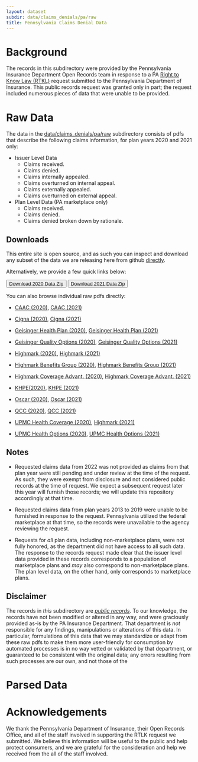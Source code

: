 ```yaml
---
layout: dataset
subdir: data/claims_denials/pa/raw
title: Pennsylvania Claims Denial Data
---
```


# Background

The records in this subdirectory were provided by the Pennsylvania Insurance Department Open Records
team in response to a PA [Right to Know Law (RTKL)](https://www.insurance.pa.gov/right-to-know-law/Pages/default.aspx) request submitted to the Pennsylvania Department of Insurance. This public records request
was granted only in part; the request included numerous pieces of data that were unable to be provided.

# Raw Data

The data in the [data/claims_denials/pa/raw](https://github.com/TPAFS/public-records/tree/main/data/claims_denials/pa/raw) subdirectory consists of pdfs that describe the following claims information, for plan years 2020 and 2021 only:


- Issuer Level Data
    - Claims received.
    - Claims denied.
    - Claims internally appealed.
    - Claims overturned on internal appeal.
    - Claims externally appealed.
    - Claims overturned on external appeal.
- Plan Level Data (PA marketplace only)
    - Claims received.
    - Claims denied.
    - Claims denied broken down by rationale.


## Downloads

This entire site is open source, and as such you can inspect and download any subset of the data we are releasing here from github [directly](https://github.com/TPAFS/public-records/tree/main/data/claims_denials/pa/raw).


Alternatively, we provide a few quick links below:

<button><a href="./raw/2020/2020.zip" download>Download 2020 Data Zip</a></button>
<button><a href="./raw/2021/2021.zip" download>Download 2021 Data Zip</a></button>

You can also browse individual raw pdfs directly:

- [CAAC (2020)](./raw/2020/CAAC%204e9c05f3-8898-4c97-9e69-8ad2d964386a_DATA_TRANSPARENCY_COVERAGE%20(1).pdf), [CAAC (2021)](./raw/2021/CAAC%204699235d-5280-4fcf-80ed-aa6c587b8996_DATA_TRANSPARENCY_COVERAGE.pdf)

- [Cigna (2020)](./raw/2020/Cigna%208db350ba-bc9c-42c8-9a89-de003717080b_DATA_TRANSPARENCY_COVERAGE.pdf), [Cigna (2021)](./raw/2021/Cigna%207f6a489a-e167-49de-abe6-6391cb5cef07_DATA_TRANSPARENCY_COVERAGE.pdf)

- [Geisinger Health Plan (2020)](./raw/2020/Geisinger%20Health%20Plan%20f3c5a806-e69e-49ca-a68e-5c3324ee04dc_DATA_TRANSPARENCY_COVERAGE.pdf), [Geisinger Health Plan (2021)](./raw/2021/Geisinger%20Health%20Plan%200d63a9f2-b681-4065-bded-3de94e1362f7_DATA_TRANSPARENCY_COVERAGE%20(1).pdf)

- [Geisinger Quality Options (2020)](./raw/2020/Geisinger%20Quality%20Options%20cec25797-89c3-4960-a784-44ae15dc4b55_DATA_TRANSPARENCY_COVERAGE.pdf),
[Geisinger Quality Options (2021)](./raw/2021/Geisinger%20Quality%20Options%20deb0c781-289e-4ccc-87c8-172104041ead_DATA_TRANSPARENCY_COVERAGE.pdf)

- [Highmark (2020)](./raw/2020/Highmark%2087d69b06-3be6-4f49-8e71-0247e5cb2039_DATA_TRANSPARENCY_COVERAGE.pdf), [Highmark (2021)](./raw/2021/Highmark%20Coverage%20Advantage%207ec17947-9e26-4ab1-a3b0-18caec023b8c_DATA_TRANSPARENCY_COVERAGE.pdf)


- [Highmark Benefits Group (2020)](./raw/2020/Highmark%20Benefits%20Group%20d97e99f9-4384-4e72-bd21-3b4e0892e4fb_DATA_TRANSPARENCY_COVERAGE.pdf), [Highmark Benefits Group (2021)](./raw/2021/Highmark%20Benefits%20Group%20e51df9a7-f7dd-4a15-8dde-988fd0389af7_DATA_TRANSPARENCY_COVERAGE.pdf)

- [Highmark Coverage Advant. (2020)](./raw/2020/Highmark%20Coverage%20Advant.%20f1f05282-a7cc-4446-80d7-5c41cdeca644_DATA_TRANSPARENCY_COVERAGE%20(1).pdf), [Highmark Coverage Advant. (2021)](./raw/2021/Highmark%20Coverage%20Advantage%207ec17947-9e26-4ab1-a3b0-18caec023b8c_DATA_TRANSPARENCY_COVERAGE.pdf)

- [KHPE(2020)](./raw/2020/KHPE%207c2db130-0f6d-4296-8055-c9207dd6ad70_DATA_TRANSPARENCY_COVERAGE.pdf), [KHPE (2021)](./raw/2021/KHPE%209580d358-defc-489f-ba5a-af1612f2f4ac_DATA_TRANSPARENCY_COVERAGE.pdf)

- [Oscar (2020)](./raw/2020/Oscar%206f936e2e-de74-4ea1-9d00-8c63b5e63b24_DATA_TRANSPARENCY_COVERAGE.pdf), [Oscar (2021)](./raw/2020/Oscar%206f936e2e-de74-4ea1-9d00-8c63b5e63b24_DATA_TRANSPARENCY_COVERAGE.pdf)

- [QCC (2020)](./raw/2020/QCC%20fabd2ee9-b8a4-400b-b356-0d0f48e5893b_DATA_TRANSPARENCY_COVERAGE.pdf), [QCC (2021)](./raw/2021/QCC%20354e4748-38d8-4d42-8d66-f2b3d11d2dc4_DATA_TRANSPARENCY_COVERAGE.pdf)

- [UPMC Health Coverage (2020)](./raw/2020/UPMC%20Health%20Coverage%20d0a07451-a3fd-4e43-9179-bc874052ca01_DATA_TRANSPARENCY_COVERAGE.pdf), [Highmark (2021)](./raw/2021/UPMC%20Health%20Coverage%20bd02c60f-350b-4496-952e-b46080cc401b_DATA_TRANSPARENCY_COVERAGE.pdf)

- [UPMC Health Options (2020)](./raw/2020/UPMC%20Health%20Options%20109ef343-ffdc-4345-bd67-0e2fca6714cd_DATA_TRANSPARENCY_COVERAGE.pdf), [UPMC Health Options (2021)](./raw/2021/UPMC%20Health%20Options%20397c178b-497b-4770-b580-a2844721e3a8_DATA_TRANSPARENCY_COVERAGE.pdf)


## Notes

- Requested claims data from 2022 was not provided as claims from that plan year were still pending
and under review at the time of the request. As such, they were exempt from disclosure and not
considered public records at the time of request. We expect a subsequent request later this year
will furnish those records; we will update this repository accordingly at that time.

- Requested claims data from plan years 2013 to 2019 were unable to be furnished in response
to the request. Pennsylvania utilized the federal marketplace at that time, so the records
were unavailable to the agency reviewing the request.

- Requests for _all_ plan data, including non-marketplace plans, were not fully honored,
as the department did not have access to all such data. The response to the records request
made clear that the issuer level data provided in these records corresponds to a population
of marketplace plans and _may_ also correspond to non-marketplace plans. The plan level data,
on the other hand, only corresponds to marketplace plans.


## Disclaimer

The records in _this_ subdirectory are [_public records_](https://en.wikipedia.org/wiki/Public_records).
To our knowledge, the records have not been modified or altered in any way, and 
were graciously provided as-is by the PA Insurance Department. That department is _not_
responsible for any findings, manipulations or alterations of this data. In particular,
formulations of this data that we may standardize or adapt from these raw pdfs to
make them more user-friendly for consumption by automated processes is in no way vetted
or validated by that department, or guaranteed to be consistent with the original data;
any errors resulting from such processes are our own, and not those of the 


# Parsed Data


# Acknowledgements

We thank the Pennsylvania Department of Insurance, their Open Records Office,
and all of the staff involved in supporting the RTLK request we submitted. We believe
this information will be useful to the public and help protect consumers,
and we are grateful for the consideration and help we received from the all of
the staff involved.